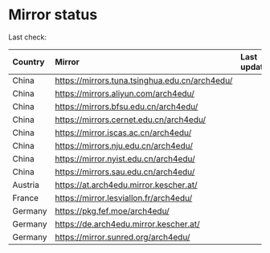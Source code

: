 <script src="./time.js"></script>
# Mirror status
Last check: <script type="text/javascript">localize(1727212784.4560242);</script>

|Country|Mirror|Last update|
|:------|:-----|:----------|
|China|https://mirrors.tuna.tsinghua.edu.cn/arch4edu/|<script type="text/javascript">localize(1727160386);</script>|
|China|https://mirrors.aliyun.com/arch4edu/|<script type="text/javascript">localize(1727160386);</script>|
|China|https://mirrors.bfsu.edu.cn/arch4edu/|<script type="text/javascript">localize(1727160386);</script>|
|China|https://mirrors.cernet.edu.cn/arch4edu/|<script type="text/javascript">localize(1727160386);</script>|
|China|https://mirror.iscas.ac.cn/arch4edu/|<script type="text/javascript">localize(1727160386);</script>|
|China|https://mirrors.nju.edu.cn/arch4edu/|<script type="text/javascript">localize(1727116993);</script>|
|China|https://mirror.nyist.edu.cn/arch4edu/|<script type="text/javascript">localize(1727160386);</script>|
|China|https://mirrors.sau.edu.cn/arch4edu/|<script type="text/javascript">localize(1727160386);</script>|
|Austria|https://at.arch4edu.mirror.kescher.at/|<script type="text/javascript">localize(1727160386);</script>|
|France|https://mirror.lesviallon.fr/arch4edu/|<script type="text/javascript">localize(1727160386);</script>|
|Germany|https://pkg.fef.moe/arch4edu/|<script type="text/javascript">localize(1727160386);</script>|
|Germany|https://de.arch4edu.mirror.kescher.at/|<script type="text/javascript">localize(1727160386);</script>|
|Germany|https://mirror.sunred.org/arch4edu/|<script type="text/javascript">localize(1727160386);</script>|

<script src="./tablefilter/tablefilter.js"></script>
<script src="./table.js"></script>